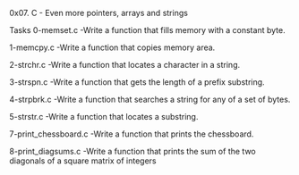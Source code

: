 0x07. C - Even more pointers, arrays and strings

Tasks
0-memset.c
-Write a function that fills memory with a constant byte.

1-memcpy.c
-Write a function that copies memory area.

2-strchr.c
-Write a function that locates a character in a string.

3-strspn.c
-Write a function that gets the length of a prefix substring.

4-strpbrk.c
-Write a function that searches a string for any of a set of bytes.

5-strstr.c
-Write a function that locates a substring.

7-print_chessboard.c
-Write a function that prints the chessboard.

8-print_diagsums.c
-Write a function that prints the sum of the two diagonals of a square matrix of integers
